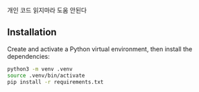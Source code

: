 개인 코드
읽지마라
도움 안된다

## Installation

Create and activate a Python virtual environment, then install the dependencies:

```bash
python3 -m venv .venv
source .venv/bin/activate
pip install -r requirements.txt
```
